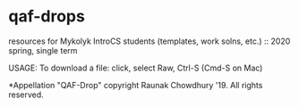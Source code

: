 # qaf-drops
resources for Mykolyk IntroCS students (templates, work solns, etc.) :: 2020 spring, single term

USAGE: To download a file: click, select Raw, Ctrl-S (Cmd-S on Mac)

*Appellation "QAF-Drop" copyright Raunak Chowdhury '19. All rights reserved.

